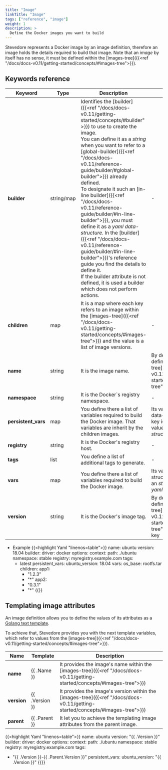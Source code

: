 ```yaml
---
title: "Image"
linkTitle: "Image"
tags: ["reference", "image"]
weight: 1
description: >
  Define the Docker images you want to build
---
```


Stevedore represents a Docker image by an image definition, therefore an image holds the details required to build that image.
Note that an _image_ by itself has no sense, it must be defined within the [images-tree]({{<ref "/docs/docs-v0.11/getting-started/concepts/#images-tree">}}).

## Keywords reference

|Keyword|Type|Description|Value|
|---|---|---|---|
|**builder**| string/map | Identifies the [builder]({{<ref "/docs/docs-v0.11/getting-started/concepts/#builder" >}}) to use to create the image.<br>You can define it as a _string_ when you want to refer to a [global-builder]({{<ref "/docs/docs-v0.11/reference-guide/builder/#global-builder">}}) already defined.<br>To designate it such an [in-line builder]({{<ref "/docs/docs-v0.11/reference-guide/builder/#in-line-builder">}}), you must define it as a _yaml data-structure_. In the [builder]({{<ref "/docs/docs-v0.11/reference-guide/builder/#in-line-builder">}})'s reference guide you find the details to define it.<br>If the builder attribute is not defined, it is used a builder which does not perform actions. | - |
|**children**| map | It is a map where each key refers to an image within the [images-tree]({{<ref "/docs/docs-v0.11/getting-started/concepts/#images-tree">}}) and the value is a list of image versions. | - |
|**name**| string | It is the image name. | By default its value is defined as the [images-tree]({{<ref "/docs/docs-v0.11/getting-started/concepts/#images-tree">}})'s image name key |
|**namespace**| string | It is the Docker`s registry namespace. | - |
|**persistent_vars**| map | You define there a list of variables required to build the Docker image. That variables are inherit by the children images. | Its value is a key-value data-structure where each key is an _string_ and its value a _yaml data-structure_. | - |
|**registry**| string | It is the Docker's registry host. | - |
|**tags**| list | You define a list of additional tags to generate. | - |
|**vars**| map | You define there a list of variables required to build the Docker image. | Its value is a key-value structure where each key is an _string_ and its value a _yaml data-structure_. | - |
|**version**| string | It is the Docker's image tag. | By default its value is defined as the [images-tree]({{<ref "/docs/docs-v0.11/getting-started/concepts/#images-tree">}})'s image version key |

- Example
{{<highlight Yaml "linenos=table">}}
name: ubuntu
version: 18.04
builder:
  driver: docker
  options:
  	context:
	  path: ./ubuntu
namespace: stable
registry: myregistry.example.com
tags:
  - latest
persistent_vars:
  ubuntu_version: 18.04
vars:
  os_base: rootfs.tar
children:
  app1:
    - "1.2.3"
    - "*"
  app2:
    - "0.3.1"
    - "*"
{{</highlight>}}


## Templating image attributes

An image definition allows you to define the values of its attributes as a [Golang text template](https://pkg.go.dev/text/template).

To achieve that, Stevedore provides you with the next template variables, which refer to values from the [images-tree]({{<ref "/docs/docs-v0.11/getting-started/concepts/#images-tree">}}).

|Name|Template|Description|
|---|---|---|
| **name** | {{ .Name }} | It provides the image's name within the [images-tree]({{<ref "/docs/docs-v0.11/getting-started/concepts/#images-tree">}}) |
| **version** | {{ .Version }} | It provides the image's version within the [images-tree]({{<ref "/docs/docs-v0.11/getting-started/concepts/#images-tree">}}) |
| **parent** | {{ .Parent }} | It let you to achieve the templating image attributes from the parent image. |

{{<highlight Yaml "linenos=table">}}
name: ubuntu
version: "{{ .Version }}"
builder:
  driver: docker
  options:
  	context:
	  path: ./ubuntu
namespace: stable
registry: myregistry.example.com
tags:
  - "{{ .Version }}-{{ .Parent.Version }}"
persistent_vars:
  ubuntu_version: "{{ .Version }}"
{{</highlight>}}



